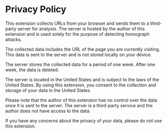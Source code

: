 # Privacy Policy

This extension collects URLs from your browser and sends them to a third-party server for analysis. The server is hosted by the author of this extension and is used solely for the purpose of detecting homograph attacks.

The collected data includes the URL of the page you are currently visiting. This data is sent to the server and is not stored locally on your device.

The server stores the collected data for a period of one week. After one week, the data is deleted.

The server is located in the United States and is subject to the laws of the United States. By using this extension, you consent to the collection and storage of your data in the United States.

Please note that the author of this extension has no control over the data once it is sent to the server. The server is a third-party service and the author does not have access to the data.

If you have any concerns about the privacy of your data, please do not use this extension.
